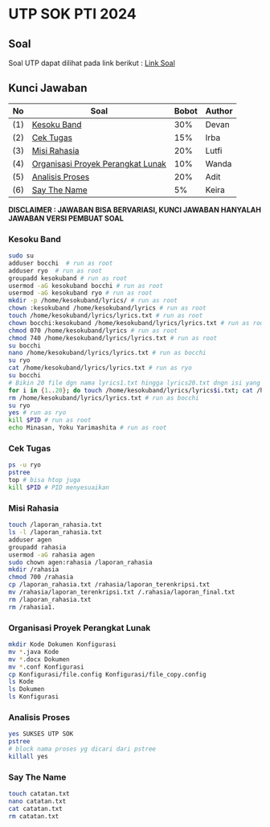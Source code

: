 # UTP SOK PTI 2024

## Soal

Soal UTP dapat dilihat pada link berikut : [Link Soal](https://s.ub.ac.id/utpsokpti24aklwid)

## Kunci Jawaban

No | Soal | Bobot | Author 
--- | --- | --- | ----
(1) | [Kesoku Band](#kesoku-band)  | 30% | Devan
(2) | [Cek Tugas](#cek-tugas) | 15% | Irba
(3) | [Misi Rahasia](#misi-rahasia) | 20% | Lutfi
(4) | [Organisasi Proyek Perangkat Lunak](#organisasi-proyek-perangkat-lunak) | 10% | Wanda
(5) | [Analisis Proses](#analisis-proses) | 20% | Adit
(6) | [Say The Name](#say-the-name) | 5% | Keira

**DISCLAIMER : JAWABAN BISA BERVARIASI, KUNCI JAWABAN HANYALAH JAWABAN VERSI PEMBUAT SOAL**

### Kesoku Band

```zsh
sudo su
adduser bocchi  # run as root
adduser ryo  # run as root
groupadd kesokuband # run as root
usermod -aG kesokuband bocchi # run as root
usermod -aG kesokuband ryo # run as root
mkdir -p /home/kesokuband/lyrics/ # run as root
chown :kesokuband /home/kesokuband/lyrics # run as root
touch /home/kesokuband/lyrics/lyrics.txt # run as root
chown bocchi:kesokuband /home/kesokuband/lyrics/lyrics.txt # run as root
chmod 070 /home/kesokuband/lyrics # run as root
chmod 740 /home/kesokuband/lyrics/lyrics.txt # run as root
su bocchi
nano /home/kesokuband/lyrics/lyrics.txt # run as bocchi 
su ryo
cat /home/kesokuband/lyrics/lyrics.txt # run as ryo
su bocchi 
# Bikin 20 file dgn nama lyrics1.txt hingga lyrics20.txt dngn isi yang sama dgn file lyrics.txt, caranya bebas salah satu caranya adalah bash scripting 
for i in {1..20}; do touch /home/kesokuband/lyrics/lyrics$i.txt; cat /home/kesokuband/lyrics/lyrics.txt > /home/kesokuband/lyrics/lyrics$i.txt; done; # run as bocchi 
rm /home/kesokuband/lyrics/lyrics.txt # run as bocchi 
su ryo
yes # run as ryo
kill $PID # run as root
echo Minasan, Yoku Yarimashita # run as root
```

### Cek Tugas

```zsh
ps -u ryo
pstree
top # bisa htop juga
kill $PID # PID menyesuaikan
```

### Misi Rahasia 

```zsh
touch /laporan_rahasia.txt
ls -l /laporan_rahasia.txt
adduser agen
groupadd rahasia
usermod -aG rahasia agen
sudo chown agen:rahasia /laporan_rahasia
mkdir /rahasia
chmod 700 /rahasia
cp /laporan_rahasia.txt /rahasia/laporan_terenkripsi.txt
mv /rahasia/laporan_terenkripsi.txt /.rahasia/laporan_final.txt
rm /laporan_rahasia.txt
rm /rahasia1. 
```

### Organisasi Proyek Perangkat Lunak

```zsh
mkdir Kode Dokumen Konfigurasi
mv *.java Kode
mv *.docx Dokumen
mv *.conf Konfigurasi
cp Konfigurasi/file.config Konfigurasi/file_copy.config
ls Kode
ls Dokumen
ls Konfigurasi
```

### Analisis Proses

```zsh
yes SUKSES UTP SOK
pstree
# block nama proses yg dicari dari pstree
killall yes
```

### Say The Name

```zsh
touch catatan.txt
nano catatan.txt
cat catatan.txt
rm catatan.txt
```